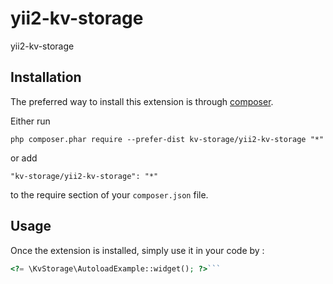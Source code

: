 yii2-kv-storage
===============
yii2-kv-storage

Installation
------------

The preferred way to install this extension is through [composer](http://getcomposer.org/download/).

Either run

```
php composer.phar require --prefer-dist kv-storage/yii2-kv-storage "*"
```

or add

```
"kv-storage/yii2-kv-storage": "*"
```

to the require section of your `composer.json` file.


Usage
-----

Once the extension is installed, simply use it in your code by  :

```php
<?= \KvStorage\AutoloadExample::widget(); ?>```